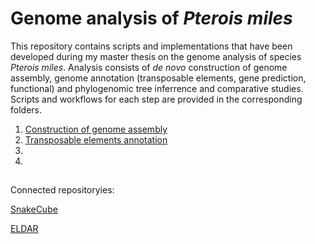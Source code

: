 # Genome analysis of *Pterois miles*
This repository contains scripts and implementations that have been developed during my master thesis on the genome analysis of species *Pterois miles*. Analysis consists of *de novo* construction of genome assembly, genome annotation (transposable elements, gene prediction, functional) and phylogenomic tree inferrence and comparative studies. Scripts and workflows for each step are provided in the corresponding folders.

1. [Construction of genome assembly](https://github.com/genomenerds/SnakeCube)
2. [Transposable elements annotation](https://github.com/ckitsoulis/Pterois-miles/tree/main/TE_annotation)
3.
4.

## 
Connected repositoryies:

[SnakeCube](https://github.com/genomenerds/SnakeCube)

[ELDAR](https://github.com/ckitsoulis/ELDAR)
